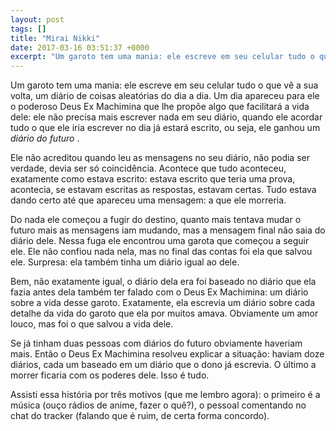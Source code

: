 ```yaml
---
layout: post
tags: []
title: "Mirai Nikki"
date: 2017-03-16 03:51:37 +0000
excerpt: "Um garoto tem uma mania: ele escreve em seu celular tudo o que vê a sua volta, um diário de coisas aleatórias do dia a dia. Um dia apareceu..."
---
```


Um garoto tem uma mania: ele escreve em seu celular tudo o que vê a sua volta, um diário de coisas aleatórias do dia a dia. Um dia apareceu para ele o poderoso Deus Ex Machimina que lhe propõe algo que facilitará a vida dele: ele não precisa mais escrever nada em seu diário, quando ele acordar tudo o que ele iria escrever no dia já estará escrito, ou seja, ele ganhou um *diário do futuro* .

Ele não acreditou quando leu as mensagens no seu diário, não podia ser verdade, devia ser só coincidência. Acontece que tudo aconteceu, exatamente como estava escrito: estava escrito que teria uma prova, acontecia, se estavam escritas as respostas, estavam certas. Tudo estava dando certo até que apareceu uma mensagem: a que ele morreria.

Do nada ele começou a fugir do destino, quanto mais tentava mudar o futuro mais as mensagens iam mudando, mas a mensagem final não saia do diário dele. Nessa fuga ele encontrou uma garota que começou a seguir ele. Ele não confiou nada nela, mas no final das contas foi ela que salvou ele. Surpresa: ela também tinha um diário igual ao dele.

Bem, não exatamente igual, o diário dela era foi baseado no diário que ela fazia antes dela também ter falado com o Deus Ex Machimina: um diário sobre a vida desse garoto. Exatamente, ela escrevia um diário sobre cada detalhe da vida do garoto que ela por muitos amava. Obviamente um amor louco, mas foi o que salvou a vida dele.

Se já tinham duas pessoas com diários do futuro obviamente haveriam mais. Então o Deus Ex Machimina resolveu explicar a situação: haviam doze diários, cada um baseado em um diário que o dono já escrevia. O último a morrer ficaria com os poderes dele. Isso é tudo.

Assisti essa história por três motivos (que me lembro agora): o primeiro é a música (ouço rádios de anime, fazer o quê?), o pessoal comentando no chat do tracker (falando que é ruim, de certa forma concordo).
